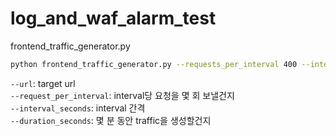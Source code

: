 # log_and_waf_alarm_test

frontend_traffic_generator.py

```bash
python frontend_traffic_generator.py --requests_per_interval 400 --interval_seconds 60 --duration_seconds 300
```

`--url`: target url  
`--request_per_interval`: interval당 요청을 몇 회 보낼건지  
`--interval_seconds`: interval 간격  
`--duration_seconds`: 몇 분 동안 traffic을 생성할건지  
